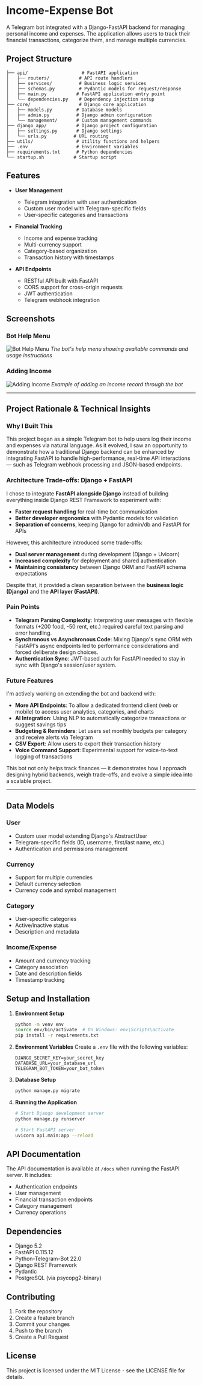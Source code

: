 # Income-Expense Bot

A Telegram bot integrated with a Django-FastAPI backend for managing personal income and expenses. The application allows users to track their financial transactions, categorize them, and manage multiple currencies.

## Project Structure

```
├── api/                    # FastAPI application
│   ├── routers/           # API route handlers
│   ├── services/          # Business logic services
│   ├── schemas.py         # Pydantic models for request/response
│   ├── main.py           # FastAPI application entry point
│   └── dependencies.py    # Dependency injection setup
├── core/                  # Django core application
│   ├── models.py         # Database models
│   ├── admin.py          # Django admin configuration
│   └── management/       # Custom management commands
├── django_app/           # Django project configuration
│   ├── settings.py       # Django settings
│   └── urls.py          # URL routing
├── utils/                # Utility functions and helpers
├── .env                  # Environment variables
├── requirements.txt      # Python dependencies
└── startup.sh           # Startup script
```

## Features

- **User Management**
  - Telegram integration with user authentication
  - Custom user model with Telegram-specific fields
  - User-specific categories and transactions

- **Financial Tracking**
  - Income and expense tracking
  - Multi-currency support
  - Category-based organization
  - Transaction history with timestamps

- **API Endpoints**
  - RESTful API built with FastAPI
  - CORS support for cross-origin requests
  - JWT authentication
  - Telegram webhook integration

## Screenshots

### Bot Help Menu
![Bot Help Menu](screenshots/help-menu.png)
*The bot's help menu showing available commands and usage instructions*

### Adding Income
![Adding Income](screenshots/add-income.png)
*Example of adding an income record through the bot*

---

## Project Rationale & Technical Insights

### Why I Built This

This project began as a simple Telegram bot to help users log their income and expenses via natural language. As it evolved, I saw an opportunity to demonstrate how a traditional Django backend can be enhanced by integrating FastAPI to handle high-performance, real-time API interactions — such as Telegram webhook processing and JSON-based endpoints.

### Architecture Trade-offs: Django + FastAPI

I chose to integrate **FastAPI alongside Django** instead of building everything inside Django REST Framework to experiment with:
- **Faster request handling** for real-time bot communication
- **Better developer ergonomics** with Pydantic models for validation
- **Separation of concerns**, keeping Django for admin/db and FastAPI for APIs

However, this architecture introduced some trade-offs:
- **Dual server management** during development (Django + Uvicorn)
- **Increased complexity** for deployment and shared authentication
- **Maintaining consistency** between Django ORM and FastAPI schema expectations

Despite that, it provided a clean separation between the **business logic (Django)** and the **API layer (FastAPI)**.

### Pain Points

- **Telegram Parsing Complexity**: Interpreting user messages with flexible formats (+200 food, -50 rent, etc.) required careful text parsing and error handling.
- **Synchronous vs Asynchronous Code**: Mixing Django's sync ORM with FastAPI's async endpoints led to performance considerations and forced deliberate design choices.
- **Authentication Sync**: JWT-based auth for FastAPI needed to stay in sync with Django's session/user system.

### Future Features

I'm actively working on extending the bot and backend with:
- **More API Endpoints**: To allow a dedicated frontend client (web or mobile) to access user analytics, categories, and charts
- **AI Integration**: Using NLP to automatically categorize transactions or suggest savings tips
- **Budgeting & Reminders**: Let users set monthly budgets per category and receive alerts via Telegram
- **CSV Export**: Allow users to export their transaction history
- **Voice Command Support**: Experimental support for voice-to-text logging of transactions

This bot not only helps track finances — it demonstrates how I approach designing hybrid backends, weigh trade-offs, and evolve a simple idea into a scalable project.

---

## Data Models

### User
- Custom user model extending Django's AbstractUser
- Telegram-specific fields (ID, username, first/last name, etc.)
- Authentication and permissions management

### Currency
- Support for multiple currencies
- Default currency selection
- Currency code and symbol management

### Category
- User-specific categories
- Active/inactive status
- Description and metadata

### Income/Expense
- Amount and currency tracking
- Category association
- Date and description fields
- Timestamp tracking

## Setup and Installation

1. **Environment Setup**
   ```bash
   python -m venv env
   source env/bin/activate  # On Windows: env\Scripts\activate
   pip install -r requirements.txt
   ```

2. **Environment Variables**
   Create a `.env` file with the following variables:
   ```
   DJANGO_SECRET_KEY=your_secret_key
   DATABASE_URL=your_database_url
   TELEGRAM_BOT_TOKEN=your_bot_token
   ```

3. **Database Setup**
   ```bash
   python manage.py migrate
   ```

4. **Running the Application**
   ```bash
   # Start Django development server
   python manage.py runserver

   # Start FastAPI server
   uvicorn api.main:app --reload
   ```

## API Documentation

The API documentation is available at `/docs` when running the FastAPI server. It includes:

- Authentication endpoints
- User management
- Financial transaction endpoints
- Category management
- Currency operations

## Dependencies

- Django 5.2
- FastAPI 0.115.12
- Python-Telegram-Bot 22.0
- Django REST Framework
- Pydantic
- PostgreSQL (via psycopg2-binary)

## Contributing

1. Fork the repository
2. Create a feature branch
3. Commit your changes
4. Push to the branch
5. Create a Pull Request

## License

This project is licensed under the MIT License - see the LICENSE file for details. 
